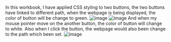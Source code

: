 In this workbook, I have applied CSS styling to two buttons, the two buttons have linked to different path, when the webpage is being displayed, the color of button will be change to green.
![image](https://github.com/JoeYeungCW/SpringBootDevelopmentBootcamp/assets/109426792/02fe80d0-df05-4198-b727-80d60f9ad8bf)
![image](https://github.com/JoeYeungCW/SpringBootDevelopmentBootcamp/assets/109426792/2d9bbddc-d89c-422c-b4fb-3e7a5ec1ba3a)
And when my mouse pointer move on the another button, the color of button will change to white. Also when I click the button, the webpage would also been change to the path which been set.
![image](https://github.com/JoeYeungCW/SpringBootDevelopmentBootcamp/assets/109426792/3e9ee819-3379-468e-97b0-29606abb8979)
